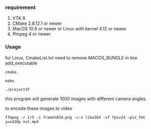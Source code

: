 ### requirement

1. VTK 8
2. CMake 2.8.12.1 or newer
3. MacOS 10.9 or newer or Linux with kernel 4.12 or newer
4. ffmpeg 4 or newer

### Usage

for Linux, CmakeList.txt need to remove MACOS_BUNDLE in line add_executable

`cmake.`

`make`

`./project1F`

this program will generate 1000 images with different camera angles.

to encode these images to video

`ffmpeg -r 1/5 -i frame%03d.png -c:v libx264 -vf fps=24 -pix_fmt yuv420p out.mp4`

 

